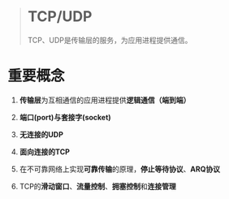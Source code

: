 > # TCP/UDP
>
> TCP、UDP是传输层的服务，为应用进程提供通信。

# 重要概念

1. **传输层**为互相通信的应用进程提供**逻辑通信（端到端）**

2. **端口\(port\)**与**套接字\(socket\)**

3. **无连接的UDP**

4. **面向连接的TCP**

5. 在不可靠网络上实现**可靠传输**的原理，**停止等待协议**、**ARQ协议**

6. TCP的**滑动窗口**、**流量控制**、**拥塞控制**和**连接管理**



